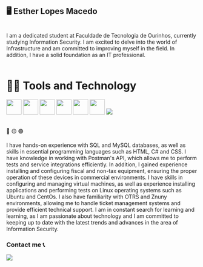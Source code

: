 ## 🖥️ Esther Lopes Macedo
<br>
I am a dedicated student at Faculdade de Tecnologia de Ourinhos, currently studying Information Security. I am excited to delve into the world of Infrastructure and am committed to improving myself in the field. In addition, I have a solid foundation as an IT professional.
<br>
<br> 

# 👩‍💻 Tools and Technology

<img src="https://cdn.jsdelivr.net/gh/devicons/devicon/icons/debian/debian-original-wordmark.svg" widht="40" height="40" /> <img src="https://cdn.jsdelivr.net/gh/devicons/devicon/icons/linux/linux-original.svg" widht="40" height="40" /> <img src="https://cdn.jsdelivr.net/gh/devicons/devicon/icons/mysql/mysql-original.svg" widht="40" height="40" /> <img src="https://cdn.jsdelivr.net/gh/devicons/devicon/icons/grafana/grafana-original.svg" widht="40" height="40" /> <img src="https://cdn.jsdelivr.net/gh/devicons/devicon/icons/redhat/redhat-original.svg" widht="40" height="40" /> <img src="https://cdn.jsdelivr.net/gh/devicons/devicon/icons/safari/safari-original.svg" widht="40" height="40" /> <img src="https://cdn.jsdelivr.net/gh/devicons/devicon/icons/ubuntu/ubuntu-plain.svg" />
<br> 
<br>


🔴 🟡 🟢

I have hands-on experience with SQL and MySQL databases, as well as skills in essential programming languages ​​such as HTML, C# and CSS. I have knowledge in working with Postman's API, which allows me to perform tests and service integrations efficiently.
In addition, I gained experience installing and configuring fiscal and non-tax equipment, ensuring the proper operation of these devices in commercial environments. I have skills in configuring and managing virtual machines, as well as experience installing applications and performing tests on Linux operating systems such as Ubuntu and CentOs.
I also have familiarity with OTRS and Znuny environments, allowing me to handle ticket management systems and provide efficient technical support.
I am in constant search for learning and learning, as I am passionate about technology and I am committed to keeping up to date with the latest trends and advances in the area of ​​Information Security.

### Contact me 📞
<a href="https://www.linkedin.com/in/esther-lopes-macedo" target="blank"><img src="https://img.shields.io/badge/-LinkedIn-%230077B5?style=for-the-badge&logo=linkedin&logoColor=white" target="_blank"></a> 
